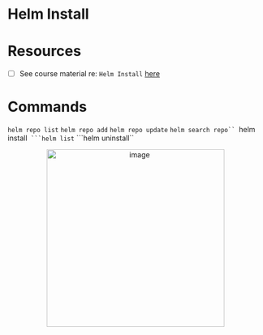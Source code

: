 # Helm Install 

# Resources 
- [ ] See course material re: `Helm Install` [here](https://github.com/rodriggj/helm-masterclass/tree/main/02-Helm-Install)

# Commands
```helm repo list```
```helm repo add```
```helm repo update```
```helm search repo``
```helm install``
```helm list``
```helm uninstall``

<p align="center">
    <img width="350" alt="image" src="https://github.com/rodriggj/k8_helm/assets/8760590/ec4ec36c-fbda-4024-be2f-e2568acf7689">
</p>